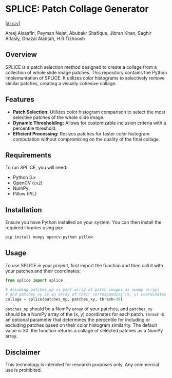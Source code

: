 # SPLICE: Patch Collage Generator

[[`Arxiv`]](https://arxiv.org/abs/2404.17704)

Areej Alsaafin, Peyman Nejat, Abubakr Shafique, Jibran Khan, Saghir Alfasly, Ghazal Alabtah, H.R.Tizhoosh

## Overview
SPLICE is a patch selection method designed to create a collage from a collection of whole slide image patches. This repository contains the Python implemantation of SPLICE. It utilizes color histograms to selectively remove similar patches, creating a visually cohesive collage. 

## Features
- **Patch Selection:** Utilizes color histogram comparison to select the most selective patches of the whole slide image.
- **Dynamic Thresholding:** Allows for customizable inclusion criteria with a percentile threshold.
- **Efficient Processing:** Resizes patches for faster color histogram computation without compromising on the quality of the final collage.

## Requirements
To run SPLICE, you will need:
- Python 3.x
- OpenCV (`cv2`)
- NumPy
- Pillow (PIL)

## Installation
Ensure you have Python installed on your system. You can then install the required libraries using pip:

```bash
pip install numpy opencv-python pillow
```


## Usage
To use SPLICE in your project, first import the function and then call it with your patches and their coordinates:

```python
from splice import splice

# Assuming patches_np is your array of patch images as numpy arrays
# and patches_xy is an array of their corresponding (x, y) coordinates
collage = splice(patches_np, patches_xy, thresh=30)
```

`patches_np` should be a NumPy array of your patches, and `patches_xy` should be a NumPy array of the (x, y) coordinates for each patch. `thresh` is an optional parameter that determines the percentile for including or excluding patches based on their color histogram similarity. The default value is 30. the function returns a collage of selected patches as a NumPy array.

## Disclaimer
This technology is intended for research purposes only. Any commercial use is prohibited. 
